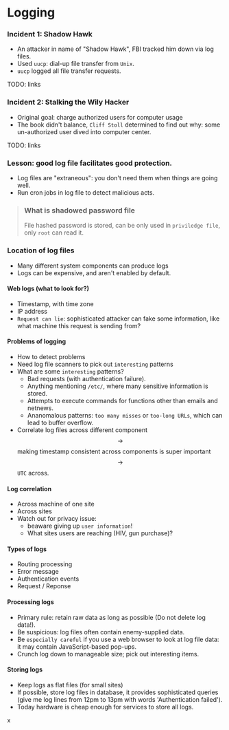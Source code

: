 # Logging

### Incident 1: Shadow Hawk
* An attacker in name of "Shadow Hawk", FBI tracked him down via log files.
* Used `uucp`: dial-up file transfer from `Unix`.
* `uucp` logged all file transfer requests.

TODO: links

### Incident 2: Stalking the Wily Hacker

* Original goal: charge authorized users for computer usage
* The book didn't balance, `Cliff Stoll` determined to find out why: some un-authorized user dived into computer center.

TODO: links

### Lesson: good log file facilitates good protection.
* Log files are "extraneous": you don't need them when things are going well.
* Run cron jobs in log file to detect malicious acts.


> ### What is shadowed password file
> File hashed password is stored, can be only used in `priviledge file`, only `root` can read it.

### Location of log files
* Many different system components can produce logs
* Logs can be expensive, and aren't enabled by default.

#### Web logs (what to look for?)
* Timestamp, with time zone
* IP address
* `Request can lie`: sophisticated attacker can fake some information, like what machine this request is sending from?

#### Problems of logging
* How to detect problems
* Need log file scanners to pick out `interesting` patterns
* What are some `interesting` patterns?
    * Bad requests (with authentication failure).
    * Anything mentioning `/etc/`, where many sensitive information is stored.
    * Attempts to execute commands for functions other than emails and netnews.
    * Ananomalous patterns: `too many misses` or `too-long URLs`, which can lead to buffer overflow.
* Correlate log files across different component $$\rightarrow$$ making timestamp consistent across components is super important $$\rightarrow$$ `UTC` across.

#### Log correlation
* Across machine of one site
* Across sites
* Watch out for privacy issue: 
    * beaware giving up `user information`!
    * What sites users are reaching (HIV, gun purchase)?

#### Types of logs
* Routing processing
* Error message
* Authentication events
* Request / Reponse

#### Processing logs
* Primary rule: retain raw data as long as possible (Do not delete log data!).
* Be suspicious: log files often contain enemy-supplied data.
* Be `especially careful` if you use a web browser to look at log file data: it may contain JavaScript-based pop-ups.
* Crunch log down to manageable size; pick out interesting items.

#### Storing logs
* Keep logs as flat files (for small sites)
* If possible, store log files in database, it provides sophisticated queries (give me log lines from 12pm to 13pm with words 'Authentication failed').
* Today hardware is cheap enough for services to store all logs. 

x





